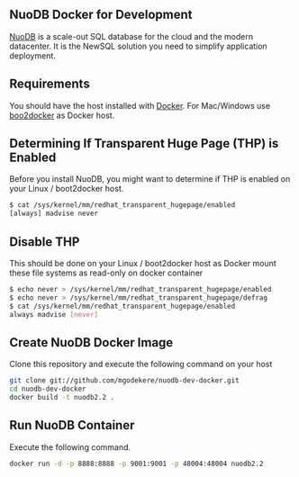 ## NuoDB Docker for Development ##
[NuoDB](http://www.nuodb.com) is a scale-out SQL database for the cloud and the modern datacenter. It is the NewSQL solution you need to simplify application deployment.

## Requirements ##
You should have the host installed with [Docker](https://docs.docker.com/). For Mac/Windows use [boo2docker](http://boot2docker.io/) as Docker host.

## Determining If Transparent Huge Page (THP) is Enabled ##
Before you install NuoDB, you might want to determine if THP is enabled on your Linux / boot2docker host. 

```bash
$ cat /sys/kernel/mm/redhat_transparent_hugepage/enabled
[always] madvise never
```
## Disable THP ##
This should be done on your Linux / boot2docker host as Docker mount these file systems as read-only on docker container

```bash
$ echo never > /sys/kernel/mm/redhat_transparent_hugepage/enabled
$ echo never > /sys/kernel/mm/redhat_transparent_hugepage/defrag
$ cat /sys/kernel/mm/redhat_transparent_hugepage/enabled
always madvise [never]
```

## Create NuoDB Docker Image ##
Clone this repository and execute the following command on your host

```bash
git clone git://github.com/mgodekere/nuodb-dev-docker.git
cd nuodb-dev-docker
docker build -t nuodb2.2 .
```

## Run NuoDB Container ##
Execute the following command.

```bash
docker run -d -p 8888:8888 -p 9001:9001 -p 48004:48004 nuodb2.2
```
